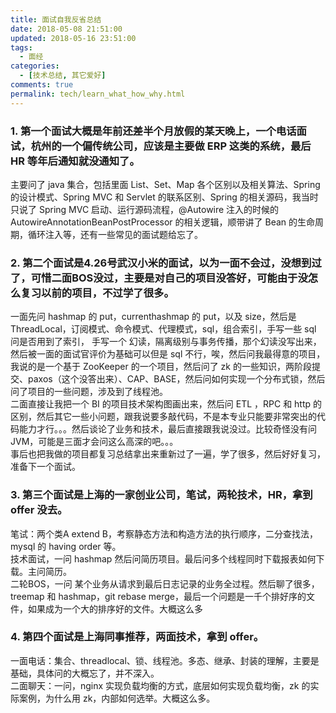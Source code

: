 ```yaml
---
title: 面试自我反省总结
date: 2018-05-08 21:51:00
updated: 2018-05-16 23:51:00
tags:
  - 面经
categories: 
  - [技术总结, 其它爱好]
comments: true
permalink: tech/learn_what_how_why.html 
---
```


### 1. 第一个面试大概是年前还差半个月放假的某天晚上，一个电话面试，杭州的一个偏传统公司，应该是主要做 ERP 这类的系统，最后 HR 等年后通知就没通知了。
 
主要问了 java 集合，包括里面 List、Set、Map 各个区别以及相关算法、Spring 的设计模式、Spring MVC 和 Servlet 的联系区别、Spring 的相关源码，我当时只说了 Spring MVC 启动、运行源码流程，@Autowire 注入的时候的 AutowireAnnotationBeanPostProcessor 的相关逻辑，顺带讲了 Bean 的生命周期，循环注入等，还有一些常见的面试题给忘了。

### 2. 第二个面试是4.26号武汉小米的面试，以为一面不会过，没想到过了，可惜二面BOS没过，主要是对自己的项目没答好，可能由于没怎么复习以前的项目，不过学了很多。

一面先问 hashmap 的 put，currenthashmap 的 put，以及 size，然后是 ThreadLocal，订阅模式、命令模式、代理模式，sql，组合索引，手写一些 sql 问是否用到了索引，
手写一个 幻读，隔离级别与事务传播，那个幻读没写出来，然后被一面的面试官评价为基础可以但是 sql 不行，唉，然后问我最得意的项目，我说的是一个基于 ZooKeeper 的一个项目，然后问了 zk 的一些知识，两阶段提交、paxos（这个没答出来）、CAP、BASE，然后问如何实现一个分布式锁，然后问了项目的一些问题，涉及到了线程池。   
二面直接让我把一个 BI 的项目技术架构图画出来，然后问 ETL ，RPC 和 http 的区别，然后其它一些小问题，跟我说要多敲代码，不是本专业只能要非常突出的代码能力才行。。。然后谈论了业务和技术，最后直接跟我说没过。比较奇怪没有问 JVM，可能是三面才会问这么高深的吧。。。  
事后也把我做的项目都复习总结拿出来重新过了一遍，学了很多，然后好好复习，准备下一个面试。

### 3. 第三个面试是上海的一家创业公司，笔试，两轮技术，HR，拿到 offer 没去。

笔试：两个类A extend B，考察静态方法和构造方法的执行顺序，二分查找法，mysql 的 having order 等。  
技术面试，一问 hashmap 然后问简历项目。最后问多个线程同时下载报表如何下载。主问简历。  
二轮BOS，一问 某个业务从请求到最后日志记录的业务全过程。然后聊了很多，treemap 和 hashmap，git rebase merge，最后一个问题是一千个排好序的文件，如果成为一个大的排序好的文件。大概这么多

### 4. 第四个面试是上海同事推荐，两面技术，拿到 offer。

一面电话：集合、threadlocal、锁、线程池。多态、继承、封装的理解，主要是基础，具体问的大概忘了，并不深入。  
二面聊天：一问，nginx 实现负载均衡的方式，底层如何实现负载均衡，zk 的实际案例，为什么用 zk，内部如何选举。大概这么多。
